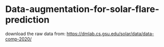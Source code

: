 # Data-augmentation-for-solar-flare-prediction

download the raw data from: https://dmlab.cs.gsu.edu/solar/data/data-comp-2020/

